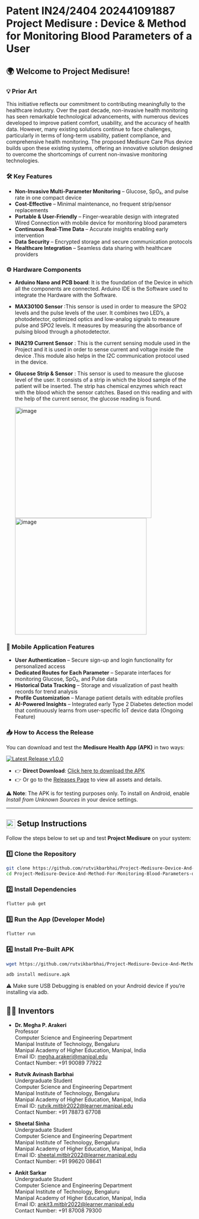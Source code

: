 # Patent IN24/2404 202441091887 Project Medisure : Device & Method for Monitoring Blood Parameters of a User
## 🌍 Welcome to Project Medisure! 
### 💡 Prior Art
This initiative reflects our commitment to contributing meaningfully to the healthcare industry.
Over the past decade, non-invasive health monitoring has seen remarkable technological advancements, with numerous devices developed to improve patient comfort, usability, and the accuracy of health data. However, many existing solutions continue to face challenges, particularly in terms of long-term usability, patient compliance, and comprehensive health monitoring.
The proposed Medisure Care Plus device builds upon these existing systems, offering an innovative solution designed to overcome the shortcomings of current non-invasive monitoring technologies.

### 🛠️ Key Features  
- **Non-Invasive Multi-Parameter Monitoring** – Glucose, SpO₂, and pulse rate in one compact device  
- **Cost-Effective** – Minimal maintenance, no frequent strip/sensor replacements  
- **Portable & User-Friendly** – Finger-wearable design with integrated Wired Connection with mobile device for monitoring blood parameters 
- **Continuous Real-Time Data** – Accurate insights enabling early intervention  
- **Data Security** – Encrypted storage and secure communication protocols  
- **Healthcare Integration** – Seamless data sharing with healthcare providers  

### ⚙️ Hardware Components  
- **Arduino Nano and PCB board**: It is the foundation of the Device in which all the components are connected. Arduino IDE is the Software used to integrate the Hardware with the Software.
- **MAX30100 Sensor** :This sensor is used in order to measure the SPO2 levels and the pulse levels of the user. It combines two LED’s, a photodetector, optimized optics and low-analog signals to measure pulse and SPO2 levels. It measures by measuring the absorbance of pulsing blood through a photodetector. 
- **INA219 Current Sensor** : This is the current sensing module used in the Project and it is used in order to sense current and voltage inside the device .This module also helps in the I2C communication protocol used in the device.   
- **Glucose Strip & Sensor** : This sensor is used to measure the glucose level of the user. It consists of a strip in which the blood sample of the patient will be inserted. The strip has chemical enzymes which react with the blood which the sensor catches. Based on this reading and with the help of the current sensor, the glucose reading is found.

  
  <img width="368" height="300" alt="image" src="https://github.com/user-attachments/assets/bc606175-640b-4f84-8e35-24c12a996498" />
  
  <img width="355" height="315" alt="image" src="https://github.com/user-attachments/assets/0b3dbc86-0289-4a6a-9ccc-c016c725afcc" />

  
### 📱 Mobile Application Features  
- **User Authentication** – Secure sign-up and login functionality for personalized access  
- **Dedicated Routes for Each Parameter** – Separate interfaces for monitoring Glucose, SpO₂, and Pulse data  
- **Historical Data Tracking** – Storage and visualization of past health records for trend analysis  
- **Profile Customization** – Manage patient details with editable profiles  
- **AI-Powered Insights** – Integrated early Type 2 Diabetes detection model that continuously learns from user-specific IoT device data (Ongoing Feature)

### 📥 How to Access the Release  

You can download and test the **Medisure Health App (APK)** in two ways:  

[![Latest Release v1.0.0](https://img.shields.io/badge/release-v1.0.0-blue?style=for-the-badge)](https://github.com/rutvikbarbhai/Project-Medisure-Device-And-Method-For-Monitoring-Blood-Parameters-of-a-User./releases/download/v1.0.0/Medisure.apk)



- 👉 **Direct Download**: [Click here to download the APK](https://github.com/rutvikbarbhai/Project-Medisure-Device-And-Method-For-Monitoring-Blood-Parameters-of-a-User./releases/download/v1.0.0/Medisure.apk)
- 👉 Or go to the [Releases Page](https://github.com/rutvikbarbhai/Project-Medisure-Device-And-Method-For-Monitoring-Blood-Parameters-of-a-User./releases/tag/v1.0.0) to view all assets and details.  

⚠️ **Note**: The APK is for testing purposes only. To install on Android, enable *Install from Unknown Sources* in your device settings.  

---

## <img src="https://github.com/user-attachments/assets/6672ee8c-15ed-4fb5-9cd5-63c04ac747c1" height="24px" style="vertical-align:bottom;"> Setup Instructions  

Follow the steps below to set up and test **Project Medisure** on your system:  

### 1️⃣ Clone the Repository  
```bash
git clone https://github.com/rutvikbarbhai/Project-Medisure-Device-And-Method-For-Monitoring-Blood-Parameters-of-a-User.git
cd Project-Medisure-Device-And-Method-For-Monitoring-Blood-Parameters-of-a-User
```
### 2️⃣ Install Dependencies
```bash
flutter pub get
```
### 3️⃣ Run the App (Developer Mode)
```bash
flutter run
```
### 4️⃣ Install Pre-Built APK
```bash
wget https://github.com/rutvikbarbhai/Project-Medisure-Device-And-Method-For-Monitoring-Blood-Parameters-of-a-User/releases/latest/download/medisure.apk

adb install medisure.apk

```
⚠️ Make sure USB Debugging is enabled on your Android device if you’re installing via adb.

## 👨‍🔬 Inventors  
- **Dr. Megha P. Arakeri**  
  Professor  
  Computer Science and Engineering Department  
  Manipal Institute of Technology, Bengaluru  
  Manipal Academy of Higher Education, Manipal, India  
  Email ID: megha.arakeri@manipal.edu  
  Contact Number: +91 90089 77922  

- **Rutvik Avinash Barbhai**  
  Undergraduate Student  
  Computer Science and Engineering Department  
  Manipal Institute of Technology, Bengaluru  
  Manipal Academy of Higher Education, Manipal, India  
  Email ID: rutvik.mitblr2022@learner.manipal.edu  
  Contact Number: +91 78873 67708  

- **Sheetal Sinha**  
  Undergraduate Student  
  Computer Science and Engineering Department  
  Manipal Institute of Technology, Bengaluru  
  Manipal Academy of Higher Education, Manipal, India   
  Email ID: sheetal.mitblr2022@learner.manipal.edu  
  Contact Number: +91 99620 08641  

- **Ankit Sarkar**  
  Undergraduate Student  
  Computer Science and Engineering Department  
  Manipal Institute of Technology, Bengaluru  
  Manipal Academy of Higher Education, Manipal, India  
  Email ID: ankit3.mitblr2022@learner.manipal.edu  
  Contact Number: +91 87008 79300  



  







